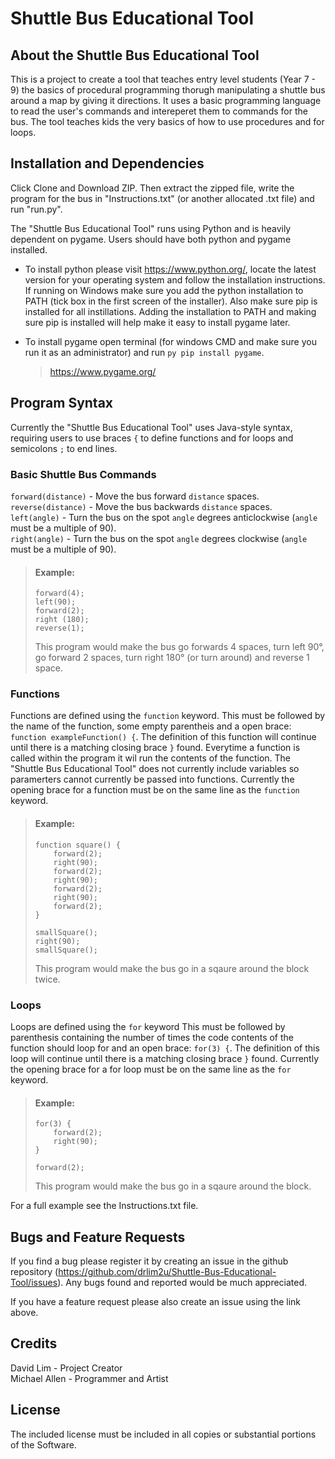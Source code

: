 # Shuttle Bus Educational Tool

## About the Shuttle Bus Educational Tool
This is a project to create a tool that teaches entry level students (Year 7 - 9) the basics of procedural programming thorugh manipulating a shuttle bus around a map by giving it directions. It uses a basic programming language to read the user's commands and intereperet them to commands for the bus. The tool teaches kids the very basics of how to use procedures and for loops.

## Installation and Dependencies
Click Clone and Download ZIP. Then extract the zipped file, write the program for the bus in "Instructions.txt" (or another allocated .txt file) and run "run.py".

The "Shuttle Bus Educational Tool" runs using Python and is heavily dependent on pygame. Users should have both python and pygame installed.

- To install python please visit https://www.python.org/, locate the latest version for your operating system and follow the installation instructions. If running on Windows make sure you add the python installation to PATH (tick box in the first screen of the installer). Also make sure pip is installed for all instillations. Adding the installation to PATH and making sure pip is installed will help make it easy to install pygame later.

- To install pygame open terminal (for windows CMD and make sure you run it as an administrator) and run `py pip install pygame`.
  >https://www.pygame.org/

## Program Syntax
Currently the "Shuttle Bus Educational Tool" uses Java-style syntax, requiring users to use braces `{` to define functions and for loops and semicolons `;` to end lines.

### Basic Shuttle Bus Commands
`forward(distance)` - Move the bus forward `distance` spaces.  
`reverse(distance)` - Move the bus backwards `distance` spaces.  
`left(angle)` - Turn the bus on the spot `angle` degrees anticlockwise (`angle` must be a multiple of 90).  
`right(angle)` - Turn the bus on the spot `angle` degrees clockwise (`angle` must be a multiple of 90).


> #### Example:
> ```
> forward(4);  
> left(90);  
> forward(2);  
> right (180);  
> reverse(1);
> ```
> This program would make the bus go forwards 4 spaces, turn left 90°, go forward 2 spaces, turn right 180° (or turn around) and reverse 1 space.

### Functions
Functions are defined using the `function` keyword. This must be followed by the name of the function, some empty parentheis and a open brace: `function exampleFunction() {`. The definition of this function will continue until there is a matching closing brace `}` found. Everytime a function is called within the program it wil run the contents of the function. The "Shuttle Bus Educational Tool" does not currently include variables so paramerters cannot currently be passed into functions. Currently the opening brace for a function must be on the same line as the `function` keyword.

> #### Example:
> ```
> function square() {
>     forward(2);
>     right(90);
>     forward(2);
>     right(90);
>     forward(2);
>     right(90);
>     forward(2);
> }
>
> smallSquare();
> right(90);
> smallSquare();
> ```
> This program would make the bus go in a sqaure around the block twice.

### Loops
Loops are defined using the `for` keyword This must be followed by parenthesis containing the number of times the code contents of the function should loop for and an open brace: `for(3) {`. The definition of this loop will continue until there is a matching closing brace `}` found. Currently the opening brace for a for loop must be on the same line as the `for` keyword.


> #### Example:
> ```
> for(3) {
>     forward(2);
>     right(90);
> }
>
> forward(2);
> ```
> This program would make the bus go in a sqaure around the block.


For a full example see the Instructions.txt file.

## Bugs and Feature Requests
If you find a bug please register it by creating an issue in the github repository (https://github.com/drlim2u/Shuttle-Bus-Educational-Tool/issues). Any bugs found and reported would be much appreciated.

If you have a feature request please also create an issue using the link above.

## Credits

David Lim - Project Creator  
Michael Allen - Programmer and Artist

## License
The included license must be included in all copies or substantial portions of the Software.
